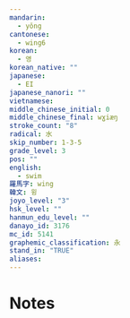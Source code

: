 ```yaml
---
mandarin:
  - yǒng
cantonese:
  - wing6
korean:
  - 영
korean_native: ""
japanese:
  - EI
japanese_nanori: ""
vietnamese:
middle_chinese_initial: 0
middle_chinese_final: wɣiæŋ
stroke_count: "8"
radical: 水
skip_number: 1-3-5
grade_level: 3
pos: ""
english:
  - swim
羅馬字: wing
韓文: 윙
joyo_level: "3"
hsk_level: ""
hanmun_edu_level: ""
danayo_id: 3176
mc_id: 5141
graphemic_classification: 永
stand_in: "TRUE"
aliases:
---
```


# Notes

